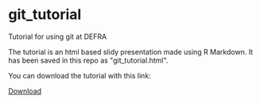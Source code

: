 # git_tutorial
Tutorial for using git at DEFRA

The tutorial is an html based slidy presentation made using R Markdown. It has been saved in this repo as "git_tutorial.html".

You can download the tutorial with this link:
<div class="BtnGroup">
      <a id="raw-url" class="btn btn-sm BtnGroup-item" href="/master/git_tutorial.html">Download</a>
      </div>

